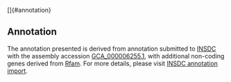 []{#annotation}

Annotation
----------

The annotation presented is derived from annotation submitted to
[INSDC](http://www.insdc.org) with the assembly accession
[GCA\_000006255.1](http://www.ebi.ac.uk/ena/data/view/GCA_000006255.1),
with additional non-coding genes derived from
[Rfam](http://rfam.xfam.org/). For more details, please visit [INSDC
annotation
import](http://ensemblgenomes.org/info/data/insdc_annotation).
